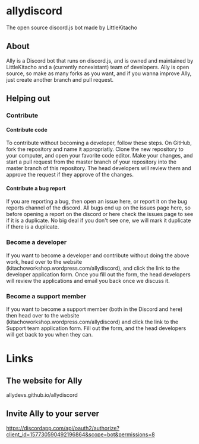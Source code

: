# allydiscord
The open source discord.js bot made by LittleKitacho

## About
Ally is a Discord bot that runs on discord.js, and is owned and maintained by LittleKitacho and a (currently nonexistant) team of developers.  Ally is open source, so make as many forks as you want, and if you wanna improve Ally, just create another branch and pull request.

## Helping out
### Contribute
#### Contribute code
To contribute without becoming a developer, follow these steps.  On GitHub, fork the repository and name it appropriatly.  Clone the new repository to your computer, and open your favorite code editor.  Make your changes, and start a pull request from the master branch of your repository into the master branch of this repository.  The head developers will review them and approve the request if they approve of the changes.
#### Contribute a bug report
If you are reporting a bug, then open an issue here, or report it on the bug reports channel of the discord.  All bugs end up on the issues page here, so before opening a report on the discord or here check the issues page to see if it is a duplicate.  No big deal if you don't see one, we will mark it duplicate if there is a duplicate.
### Become a developer
If you want to become a developer and contribute without doing the above work, head over to the website (kitachoworkshop.wordpress.com/allydiscord), and click the link to the developer application form.  Once you fill out the form, the head developers will review the applications and email you back once we discuss it.
### Become a support member
If you want to become a support member (both in the Discord and here) then head over to the website (kitachoworkshop.wordpress.com/allydiscord) and click the link to the Support team application form.  Fill out the form, and the head developers will get back to you when they can.

# Links
## The website for Ally
allydevs.github.io/allydiscord
## Invite Ally to your server
https://discordapp.com/api/oauth2/authorize?client_id=157730590492196864&scope=bot&permissions=8
